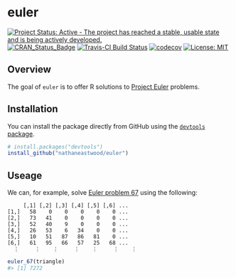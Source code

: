 <!-- README.md is generated from README.Rmd. Please edit that file -->
euler
=====

[![Project Status: Active - The project has reached a stable, usable
state and is being actively
developed.](http://www.repostatus.org/badges/latest/active.svg)](http://www.repostatus.org/#active)
[![CRAN\_Status\_Badge](http://www.r-pkg.org/badges/version/euler)](http://cran.r-project.org/package=euler)
[![Travis-CI Build
Status](https://travis-ci.org/nathaneastwood/euler.svg?branch=master)](https://travis-ci.org/nathaneastwood/euler)
[![codecov](https://codecov.io/gh/nathaneastwood/euler/branch/master/graph/badge.svg)](https://codecov.io/gh/nathaneastwood/euler)
[![License:
MIT](https://img.shields.io/badge/License-MIT-yellow.svg)](https://opensource.org/licenses/MIT)

Overview
--------

The goal of `euler` is to offer R solutions to [Project
Euler](https://projecteuler.net) problems.

Installation
------------

You can install the package directly from GitHub using the [`devtools`
package](https://github.com/r-lib/devtools).

``` r
# install.packages("devtools")
install_github("nathaneastwood/euler")
```

Useage
------

We can, for example, solve [Euler problem
67](https://projecteuler.net/problem=67) using the following:

         [,1] [,2] [,3] [,4] [,5] [,6] ...
    [1,]   58    0    0    0    0    0 ...
    [2,]   73   41    0    0    0    0 ...
    [3,]   52   40    9    0    0    0 ...
    [4,]   26   53    6   34    0    0 ...
    [5,]   10   51   87   86   81    0 ...
    [6,]   61   95   66   57   25   68 ...
      ⋮     ⋮    ⋮     ⋮    ⋮     ⋮    ⋮

``` r
euler_67(triangle)
#> [1] 7272
```
